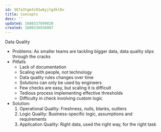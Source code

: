 ```yaml
---
id: 387a3tgm3s91w6yjtgdkl0v
title: Concepts
desc: ''
updated: 1680337899020
created: 1680336936987
---
```



Data Quality
- Problems: As smaller teams are tackling bigger data, data quality slips through the cracks
- Pitfalls
  - Lack of documentation
  - Scaling with people, not technology
  - Data quality rules changes over time
  - Solutions can only be used by engineers
  - Few checks are easy, but scaling it is difficult
  - Tedious process implementing effective thresholds
  - Difficulty in check involving custom logic
- Solution:
  1. Operational Quality: Freshness, nulls, blanks, outliers
  2. Logic Quality: Business-specific logic, assumptions and requirements
  3. Application Quality: Right data, used the right way, for the right task